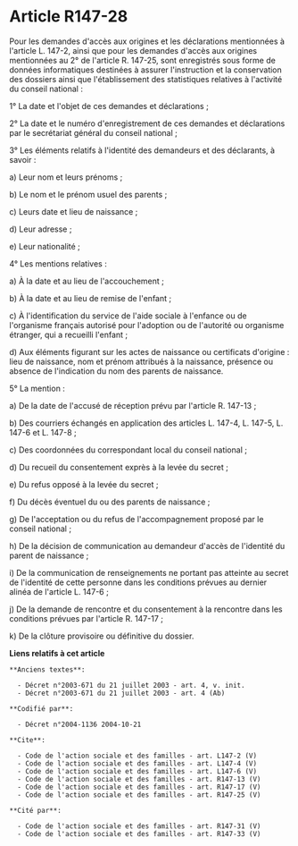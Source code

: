 # Article R147-28

Pour les demandes d'accès aux origines et les déclarations mentionnées à l'article L. 147-2, ainsi que pour les demandes
d'accès aux origines mentionnées au 2° de l'article R. 147-25, sont enregistrés sous forme de données informatiques destinées
à assurer l'instruction et la conservation des dossiers ainsi que l'établissement des statistiques relatives à l'activité du
conseil national : 

1° La date et l'objet de ces demandes et déclarations ; 

2° La date et le numéro d'enregistrement de ces demandes et déclarations par le secrétariat général du conseil national ; 

3° Les éléments relatifs à l'identité des demandeurs et des déclarants, à savoir : 

a) Leur nom et leurs prénoms ; 

b) Le nom et le prénom usuel des parents ; 

c) Leurs date et lieu de naissance ; 

d) Leur adresse ; 

e) Leur nationalité ; 

4° Les mentions relatives : 

a) À la date et au lieu de l'accouchement ; 

b) À la date et au lieu de remise de l'enfant ; 

c) À l'identification du service de l'aide sociale à l'enfance ou de l'organisme français autorisé pour l'adoption ou de
l'autorité ou organisme étranger, qui a recueilli l'enfant ; 

d) Aux éléments figurant sur les actes de naissance ou certificats d'origine : lieu de naissance, nom et prénom attribués à
la naissance, présence ou absence de l'indication du nom des parents de naissance. 

5° La mention : 

a) De la date de l'accusé de réception prévu par l'article R. 147-13 ; 

b) Des courriers échangés en application des articles L. 147-4, L. 147-5, L. 147-6 et L. 147-8 ; 

c) Des coordonnées du correspondant local du conseil national ; 

d) Du recueil du consentement exprès à la levée du secret ; 

e) Du refus opposé à la levée du secret ; 

f) Du décès éventuel du ou des parents de naissance ; 

g) De l'acceptation ou du refus de l'accompagnement proposé par le conseil national ; 

h) De la décision de communication au demandeur d'accès de l'identité du parent de naissance ; 

i) De la communication de renseignements ne portant pas atteinte au secret de l'identité de cette personne dans les
conditions prévues au dernier alinéa de l'article L. 147-6 ; 

j) De la demande de rencontre et du consentement à la rencontre dans les conditions prévues par l'article R. 147-17 ; 

k) De la clôture provisoire ou définitive du dossier.

**Liens relatifs à cet article**

	**Anciens textes**:

	  - Décret n°2003-671 du 21 juillet 2003 - art. 4, v. init.
	  - Décret n°2003-671 du 21 juillet 2003 - art. 4 (Ab)

	**Codifié par**:

	  - Décret n°2004-1136 2004-10-21

	**Cite**:

	  - Code de l'action sociale et des familles - art. L147-2 (V)
	  - Code de l'action sociale et des familles - art. L147-4 (V)
	  - Code de l'action sociale et des familles - art. L147-6 (V)
	  - Code de l'action sociale et des familles - art. R147-13 (V)
	  - Code de l'action sociale et des familles - art. R147-17 (V)
	  - Code de l'action sociale et des familles - art. R147-25 (V)

	**Cité par**:

	  - Code de l'action sociale et des familles - art. R147-31 (V)
	  - Code de l'action sociale et des familles - art. R147-33 (V)
